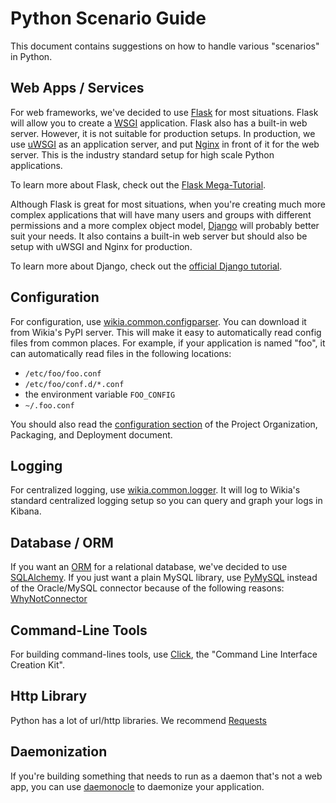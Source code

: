 # Python Scenario Guide

This document contains suggestions on how to handle various "scenarios" in Python.

## Web Apps / Services

For web frameworks, we've decided to use [Flask] for most situations. Flask will allow you to create
a [WSGI] application. Flask also has a built-in web server. However, it is not suitable for
production setups. In production, we use [uWSGI] as an application server, and put [Nginx] in front
of it for the web server. This is the industry standard setup for high scale Python applications.

To learn more about Flask, check out the [Flask Mega-Tutorial].

Although Flask is great for most situations, when you're creating much more complex applications
that will have many users and groups with different permissions and a more complex object model,
[Django] will probably better suit your needs. It also contains a built-in web server but should
also be setup with uWSGI and Nginx for production.

To learn more about Django, check out the [official Django tutorial].

## Configuration

For configuration, use [wikia.common.configparser]. You can download it from Wikia's PyPI server.
This will make it easy to automatically read config files from common places. For example, if your
application is named "foo", it can automatically read files in the following locations:

* `/etc/foo/foo.conf`
* `/etc/foo/conf.d/*.conf`
* the environment variable `FOO_CONFIG`
* `~/.foo.conf`

You should also read the [configuration section](ProjectOrganization.md#configuration) of the
Project Organization, Packaging, and Deployment document.

## Logging

For centralized logging, use [wikia.common.logger]. It will log to Wikia's standard centralized
logging setup so you can query and graph your logs in Kibana.

## Database / ORM

If you want an [ORM] for a relational database, we've decided to use [SQLAlchemy].
If you just want a plain MySQL library, use [PyMySQL] instead of the Oracle/MySQL connector 
because of the following reasons: [WhyNotConnector] 

## Command-Line Tools

For building command-lines tools, use [Click], the "Command Line Interface Creation Kit".

## Http Library

Python has a lot of url/http libraries.  We recommend [Requests]

## Daemonization

If you're building something that needs to run as a daemon that's not a web app, you can use
[daemonocle] to daemonize your application.


[Flask]: https://github.com/mitsuhiko/flask
[WSGI]: http://en.wikipedia.org/wiki/Web_Server_Gateway_Interface
[uWSGI]: https://uwsgi-docs.readthedocs.org/en/latest/
[Nginx]: http://nginx.org/
[Flask Mega-Tutorial]: http://blog.miguelgrinberg.com/post/the-flask-mega-tutorial-part-i-hello-world
[Django]: https://www.djangoproject.com/
[official Django tutorial]: https://docs.djangoproject.com/en/1.7/intro/tutorial01/
[wikia.common.configparser]: https://github.com/Wikia/python-commons/tree/master/wikia/common/configparser
[wikia.common.logger]: https://github.com/Wikia/python-commons/tree/master/wikia/common/logger
[SQLAlchemy]: http://www.sqlalchemy.org/
[PyMySQL]: http://pymysql.org/
[ORM]: http://en.wikipedia.org/wiki/Object-relational_mapping
[WhyNotConnector]: https://wiki.openstack.org/wiki/PyMySQL_evaluation#MySQL-Connector-Python
[Click]: http://click.pocoo.org/
[Requests]: http://docs.python-requests.org/en/latest/
[daemonocle]: https://pypi.python.org/pypi/daemonocle/
